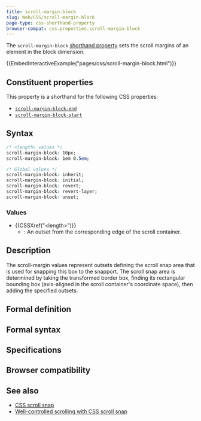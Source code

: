 ```yaml
---
title: scroll-margin-block
slug: Web/CSS/scroll-margin-block
page-type: css-shorthand-property
browser-compat: css.properties.scroll-margin-block
---
```




The `scroll-margin-block` [shorthand property](/Web/CSS/Shorthand_properties) sets the scroll margins of an element in the block dimension.

{{EmbedInteractiveExample("pages/css/scroll-margin-block.html")}}

## Constituent properties

This property is a shorthand for the following CSS properties:

- [`scroll-margin-block-end`](/Web/CSS/scroll-margin-block-end)
- [`scroll-margin-block-start`](/Web/CSS/scroll-margin-block-start)

## Syntax

```css
/* <length> values */
scroll-margin-block: 10px;
scroll-margin-block: 1em 0.5em;

/* Global values */
scroll-margin-block: inherit;
scroll-margin-block: initial;
scroll-margin-block: revert;
scroll-margin-block: revert-layer;
scroll-margin-block: unset;
```

### Values

- {{CSSXref("&lt;length&gt;")}}
  - : An outset from the corresponding edge of the scroll container.

## Description

The scroll-margin values represent outsets defining the scroll snap area that is used for snapping this box to the snapport. The scroll snap area is determined by taking the transformed border box, finding its rectangular bounding box (axis-aligned in the scroll container's coordinate space), then adding the specified outsets.

## Formal definition



## Formal syntax



## Specifications



## Browser compatibility



## See also

- [CSS scroll snap](/Web/CSS/CSS_scroll_snap)
- [Well-controlled scrolling with CSS scroll snap](https://web.dev/articles/css-scroll-snap)
